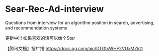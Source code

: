 # Sear-Rec-Ad-interview
Questions from interview for an algorithm position in search, advertising, and recommendation systems

更新中!!!
如果喜欢的话可以给个Star


【腾讯文档】搜广推
https://docs.qq.com/aio/DTGtxWHF2VUxMZkt1
